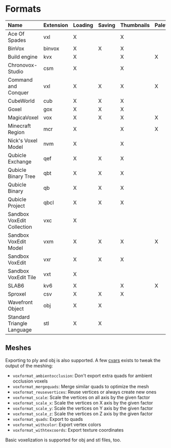 # Formats

| Name                       | Extension | Loading | Saving | Thumbnails | Palette |
| :------------------------- | --------- | ------- | ------ | ---------- | ------- |
| Ace Of Spades              | vxl       | X       |        | X          |         |
| BinVox                     | binvox    | X       | X      | X          |         |
| Build engine               | kvx       | X       |        | X          | X       |
| Chronovox-Studio           | csm       | X       |        | X          |         |
| Command and Conquer        | vxl       | X       | X      | X          | X       |
| CubeWorld                  | cub       | X       | X      | X          |         |
| Goxel                      | gox       | X       | X      | X          |         |
| MagicaVoxel                | vox       | X       | X      | X          | X       |
| Minecraft Region           | mcr       | X       |        | X          | X       |
| Nick's Voxel Model         | nvm       | X       |        | X          |         |
| Qubicle Exchange           | qef       | X       | X      | X          |         |
| Qubicle Binary Tree        | qbt       | X       | X      | X          |         |
| Qubicle Binary             | qb        | X       | X      | X          |         |
| Qubicle Project            | qbcl      | X       | X      | X          |         |
| Sandbox VoxEdit Collection | vxc       | X       |        |            |         |
| Sandbox VoxEdit Model      | vxm       | X       | X      | X          | X       |
| Sandbox VoxEdit            | vxr       | X       | X      | X          |         |
| Sandbox VoxEdit Tile       | vxt       | X       |        |            |         |
| SLAB6                      | kv6       | X       |        | X          | X       |
| Sproxel                    | csv       | X       | X      | X          |         |
| Wavefront Object           | obj       | X       | X      |            |         |
| Standard Triangle Language | stl       | X       | X      |            |         |


## Meshes

Exporting to ply and obj is also supported. A few [cvars](Configuration.md) exists to tweak the output of the meshing:

* `voxformat_ambientocclusion`: Don't export extra quads for ambient occlusion voxels
* `voxformat_mergequads`: Merge similar quads to optimize the mesh
* `voxformat_reusevertices`: Reuse vertices or always create new ones
* `voxformat_scale`: Scale the vertices on all axis by the given factor
* `voxformat_scale_x`: Scale the vertices on X axis by the given factor
* `voxformat_scale_y`: Scale the vertices on Y axis by the given factor
* `voxformat_scale_z`: Scale the vertices on Z axis by the given factor
* `voxformat_quads`: Export to quads
* `voxformat_withcolor`: Export vertex colors
* `voxformat_withtexcoords`: Export texture coordinates

Basic voxelization is supported for obj and stl files, too.
